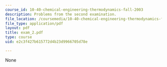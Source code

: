 ```yaml
---
course_id: 10-40-chemical-engineering-thermodynamics-fall-2003
description: Problems from the second examination.
file_location: /coursemedia/10-40-chemical-engineering-thermodynamics-fall-2003/e2c3f427b615772d4b23d9966705d78e_exam_2.pdf
file_type: application/pdf
layout: pdf
title: exam_2.pdf
type: course
uid: e2c3f427b615772d4b23d9966705d78e

---
```

None